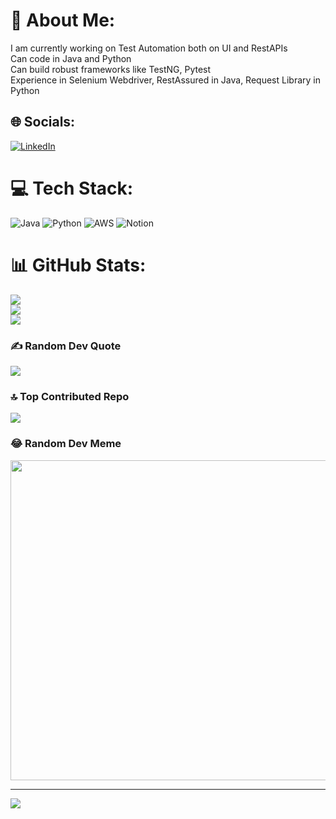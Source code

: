 # 💫 About Me:
I am currently working on Test Automation both on UI and RestAPIs<br>Can code in Java and Python<br>Can build robust frameworks like TestNG, Pytest<br>Experience in Selenium Webdriver, RestAssured in Java, Request Library in Python


## 🌐 Socials:
[![LinkedIn](https://img.shields.io/badge/LinkedIn-%230077B5.svg?logo=linkedin&logoColor=white)](https://linkedin.com/in/https://www.linkedin.com/in/sovan-sarthak-giri-aa928b158/) 

# 💻 Tech Stack:
![Java](https://img.shields.io/badge/java-%23ED8B00.svg?style=for-the-badge&logo=java&logoColor=white) ![Python](https://img.shields.io/badge/python-3670A0?style=for-the-badge&logo=python&logoColor=ffdd54) ![AWS](https://img.shields.io/badge/AWS-%23FF9900.svg?style=for-the-badge&logo=amazon-aws&logoColor=white) ![Notion](https://img.shields.io/badge/Notion-%23000000.svg?style=for-the-badge&logo=notion&logoColor=white)
# 📊 GitHub Stats:
![](https://github-readme-stats.vercel.app/api?username=sovanpepper&theme=dark&hide_border=true&include_all_commits=true&count_private=true)<br/>
![](https://github-readme-streak-stats.herokuapp.com/?user=sovanpepper&theme=dark&hide_border=true)<br/>
![](https://github-readme-stats.vercel.app/api/top-langs/?username=sovanpepper&theme=dark&hide_border=true&include_all_commits=true&count_private=true&layout=compact)

### ✍️ Random Dev Quote
![](https://quotes-github-readme.vercel.app/api?type=horizontal&theme=radical)

### 🔝 Top Contributed Repo
![](https://github-contributor-stats.vercel.app/api?username=sovanpepper&limit=5&theme=dark&combine_all_yearly_contributions=true)

### 😂 Random Dev Meme
<img src="https://rm.up.railway.app/" width="512px"/>

---
[![](https://visitcount.itsvg.in/api?id=sovanpepper&icon=0&color=0)](https://visitcount.itsvg.in)

<!-- Proudly created with GPRM ( https://gprm.itsvg.in ) -->
